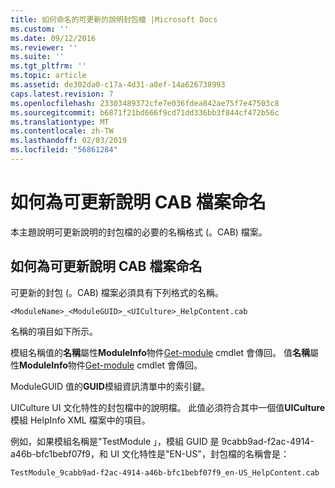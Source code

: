 ```yaml
---
title: 如何命名的可更新的說明封包檔 |Microsoft Docs
ms.custom: ''
ms.date: 09/12/2016
ms.reviewer: ''
ms.suite: ''
ms.tgt_pltfrm: ''
ms.topic: article
ms.assetid: de302da0-c17a-4d31-a8ef-14a626738993
caps.latest.revision: 7
ms.openlocfilehash: 23303489372cfe7e036fdea842ae75f7e47503c8
ms.sourcegitcommit: b6871f21bd666f9cd71dd336bb3f844cf472b56c
ms.translationtype: MT
ms.contentlocale: zh-TW
ms.lasthandoff: 02/03/2019
ms.locfileid: "56861284"
---
```

# <a name="how-to-name-an-updatable-help-cab-file"></a>如何為可更新說明 CAB 檔案命名

本主題說明可更新說明的封包檔的必要的名稱格式 (。CAB) 檔案。

## <a name="how-to-name-an-updatable-help-cab-file"></a>如何為可更新說明 CAB 檔案命名

可更新的封包 (。CAB) 檔案必須具有下列格式的名稱。

`<ModuleName>_<ModuleGUID>_<UICulture>_HelpContent.cab`

名稱的項目如下所示。

模組名稱值的**名稱**屬性**ModuleInfo**物件[Get-module](/powershell/module/Microsoft.PowerShell.Core/Get-Module) cmdlet 會傳回。
值**名稱**屬性**ModuleInfo**物件[Get-module](/powershell/module/Microsoft.PowerShell.Core/Get-Module) cmdlet 會傳回。

ModuleGUID 值的**GUID**模組資訊清單中的索引鍵。

UICulture UI 文化特性的封包檔中的說明檔。 此值必須符合其中一個值**UICulture**模組 HelpInfo XML 檔案中的項目。

例如，如果模組名稱是"TestModule 」，模組 GUID 是 9cabb9ad-f2ac-4914-a46b-bfc1bebf07f9，和 UI 文化特性是"EN-US"，封包檔的名稱會是：

`TestModule_9cabb9ad-f2ac-4914-a46b-bfc1bebf07f9_en-US_HelpContent.cab`